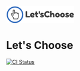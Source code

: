 <img height="46" src="https://raw.githubusercontent.com/rostyk-begey/LetsChoose/development/packages/client/src/assets/icons/logo.png">

# Let's Choose
<a href="https://github.com/rostyk-begey/LetsChoose/actions?query=branch%3Adevelopment+workflow%3Aci"><img alt="CI Status" src="https://github.com/rostyk-begey/LetsChoose/actions/workflows/ci.yml/badge.svg"></a>
